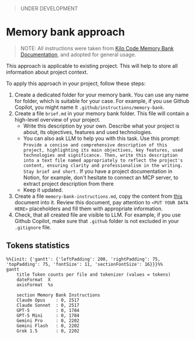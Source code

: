> UNDER DEVELOPMENT

# Memory bank approach

> NOTE: All instructions were taken from [Kilo Code Memory Bank Documentation](https://kilocode.ai/docs/advanced-usage/memory-bank), and adopted for general usage.

This approach is applicable to existing project. This will help to store all information about project context.

To apply this approach in your project, follow these steps:

1. Create a dedicated folder for your memory bank. You can use any name for folder, which is suitable for your case. For example, if you use Github Copilot, you might name it `.github/instructions/memory-bank`.
2. Create a file `brief.md` in your memory bank folder. This file will contain a high-level overview of your project.
   - Write this description by your own. Describe what your project is about, its objectives, features and used technologies.
   - You can also ask LLM to help you with this task. Use this prompt:
   `Provide a concise and comprehensive description of this project, highlighting its main objectives, key features, used technologies and significance. Then, write this description into a text file named appropriately to reflect the project's content, ensuring clarity and professionalism in the writing. Stay brief and short.`
   If you have a project documentation in Notion, for example, don't hesitate to connect an MCP server, to extract project description from there
   - Keep it updated.
3. Create a file `memory-bank-instructions.md`, copy the content from [this](./memory-bank-instructions.md) document into it. Review this document, pay attention to `<PUT YOUR DATA HERE>` placeholders and fill them with appropriate information.
4. Check, that all created file are visible to LLM.
   For example, if you use Github Copilot, make sure that `.github` folder is not excluded in your `.gitignore` file.

## Tokens statistics

```mermaid
%%{init: {'gantt': {'leftPadding': 200, 'rightPadding': 75, 'topPadding': 75, 'fontSize': 11, 'sectionFontSize': 16}}}%%
gantt
    title Token counts per file and tokenizer (values = tokens)
    dateFormat  X
    axisFormat  %s

    section Memory Bank Instructions
    Claude Opus    : 0, 2517
    Claude Sonnet  : 0, 2517
    GPT-5          : 0, 1784
    GPT-5 Mini     : 0, 1784
    Gemini Pro     : 0, 2202
    Gemini Flash   : 0, 2202
    Grok 1.5       : 0, 2202

```
